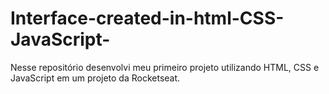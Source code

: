 # Interface-created-in-html-CSS-JavaScript-
Nesse repositório desenvolvi meu primeiro projeto utilizando HTML, CSS e JavaScript em um projeto da Rocketseat. 


